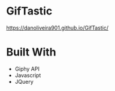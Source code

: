# GifTastic
https://danoliveira901.github.io/GifTastic/

# Built With
* Giphy API
* Javascript
* JQuery
